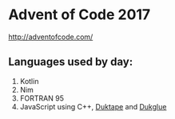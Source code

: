 # Advent of Code 2017

http://adventofcode.com/

## Languages used by day:
1. Kotlin 
2. Nim
3. FORTRAN 95
4. JavaScript using C++, [Duktape](http://duktape.org/) and [Dukglue](https://github.com/Aloshi/dukglue)
